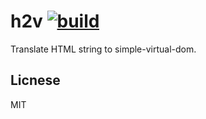 # h2v [![build](https://circleci.com/gh/livoras/h2v/tree/master.png)](https://circleci.com/gh/livoras/h2v) 

Translate HTML string to simple-virtual-dom.

## Licnese

MIT
